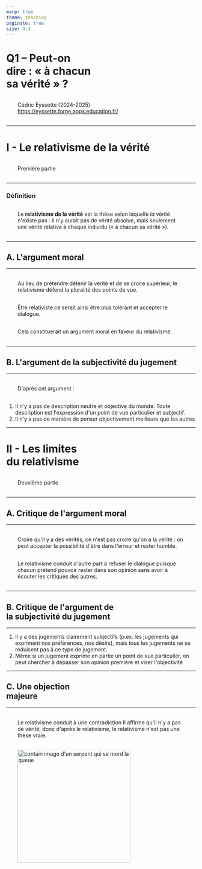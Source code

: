 ```yaml
---
marp: true
theme: teaching
paginate: true
size: 4:3
---
```


<!-- _class: titre -->

# Q1 – Peut-on <br>dire : « à chacun <br>sa vérité » ? <!-- fit -->
Cédric Eyssette (2024-2025)
https://eyssette.forge.apps.education.fr/


---
<!-- _class: partie -->
# I - Le relativisme de la vérité
Première partie

---
<!-- _class: definition -->

### Définition

Le **relativisme de la vérité** est la thèse selon laquelle _la_ vérité n'existe pas : il n'y aurait pas de vérité absolue, mais seulement une vérité relative à chaque individu (« à chacun sa vérité »).

---
<!-- _class: souspartie -->
## A. L'argument moral <!-- fit -->

---
<!-- _class:  -->


Au lieu de prétendre détenir la vérité et de se croire supérieur, le relativisme défend la pluralité des points de vue.

<span data-marpit-fragment="1">Être relativiste ce serait ainsi être plus tolérant et accepter le dialogue.</span>

<span data-marpit-fragment="2">Cela constituerait un argument moral en faveur du relativisme.</span>


---
<!-- _class: souspartie -->
## B. L'argument de la subjectivité du jugement


---
<!-- _class:  -->
D'après cet argument :
1) Il n'y a pas de description neutre et objective du monde. Toute description est l'expression d'un point de vue particulier et subjectif.
2) Il n'y a pas de manière de penser objectivement meilleure que les autres



---
<!-- _class: partie -->
# II - Les limites <br>du relativisme <!-- fit -->
Deuxième partie

---
<!-- _class: souspartie -->
## A. Critique de l'argument moral


---
<!-- _class:  -->

Croire qu'il y a des vérités, ce n'est pas croire qu'on a la vérité : on peut accepter la possibilité d'être dans l'erreur et rester humble.

<span data-marpit-fragment="1">Le relativisme conduit d'autre part à refuser le dialogue puisque chacun prétend pouvoir rester dans son opinion sans avoir à écouter les critiques des autres.</span>

<!-- 
<span data-marpit-fragment="2">Enfin, croire qu'il y a des vérités permet de défendre l'existence de savoirs critiques indispensables pour s'opposer aux discours idéologiques des dominants</span> -->

---
<!-- _class: souspartie -->
## B. Critique de l'argument de<br> la subjectivité du jugement <!-- fit -->


---
<!-- _class: fppppppppp -->
1) Il y a des jugements clairement subjectifs (p.ex. les jugements qui expriment nos préférences, nos désirs)<span data-marpit-fragment="1">, mais tous les jugements ne se réduisent pas à ce type de jugement.</span>
2) Même si un jugement exprime en partie un point de vue particulier, on peut chercher à dépasser son opinion première et viser l'objectivité

---
<!-- _class: souspartie -->
## C. Une objection <br>majeure <!-- fit -->

---
<!-- _class: fppppp i1t1 vertical-->
<style scoped>
p{text-align:left!important; margin:30px!important}
img{height:300px;display:block;}
</style>

Le relativisme conduit à une contradiction <!-- fit -->
<span data-marpit-fragment="1">Il affirme qu'il n'y a pas de vérité, donc d'après le relativisme, le relativisme n'est pas une thèse vraie.</span>

![contain image d'un serpent qui se mord la queue](https://i.ibb.co/6Wq0mxh/Ouroboros-simple.jpg)


